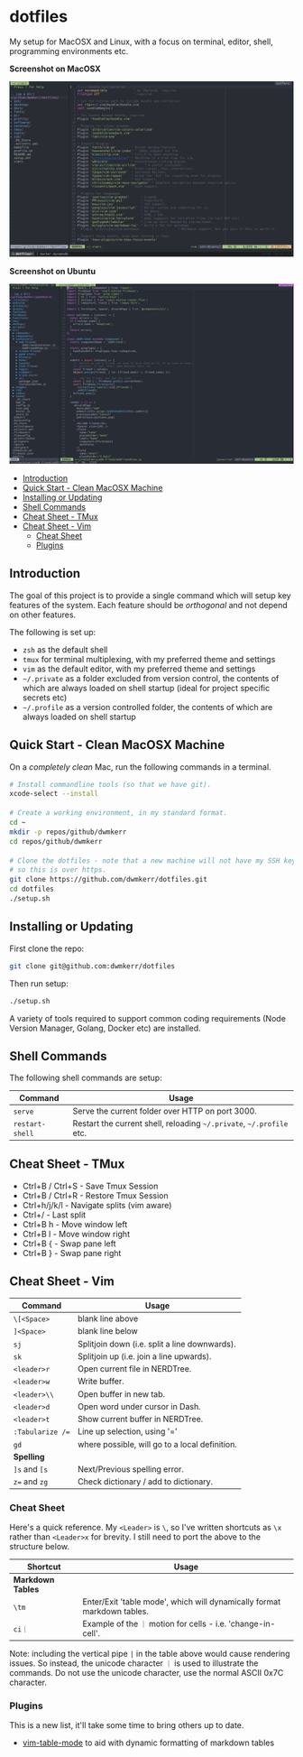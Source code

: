 # dotfiles

My setup for MacOSX and Linux, with a focus on terminal, editor, shell, programming environments etc.

**Screenshot on MacOSX**

![Screensho: MacOSX](./docs/screenshot_macosx.png)

**Screenshot on Ubuntu**

![Screenshot: Ubuntu](./docs/screenshot_ubuntu.png)

<!-- vim-markdown-toc GFM -->

* [Introduction](#introduction)
* [Quick Start - Clean MacOSX Machine](#quick-start---clean-macosx-machine)
* [Installing or Updating](#installing-or-updating)
* [Shell Commands](#shell-commands)
* [Cheat Sheet - TMux](#cheat-sheet---tmux)
* [Cheat Sheet - Vim](#cheat-sheet---vim)
    * [Cheat Sheet](#cheat-sheet)
    * [Plugins](#plugins)

<!-- vim-markdown-toc -->

## Introduction

The goal of this project is to provide a single command which will setup key features of the system. Each feature should be _orthogonal_ and not depend on other features.

The following is set up:

- `zsh` as the default shell
- `tmux` for terminal multiplexing, with my preferred theme and settings
- `vim` as the default editor, with my preferred theme and settings
- `~/.private` as a folder excluded from version control, the contents of which are always loaded on shell startup (ideal for project specific secrets etc)
- `~/.profile` as a version controlled folder, the contents of which are always loaded on shell startup

## Quick Start - Clean MacOSX Machine

On a _completely clean_ Mac, run the following commands in a terminal.

```sh
# Install commandline tools (so that we have git).
xcode-select --install

# Create a working environment, in my standard format.
cd ~
mkdir -p repos/github/dwmkerr
cd repos/github/dwmkerr

# Clone the dotfiles - note that a new machine will not have my SSH key
# so this is over https.
git clone https://github.com/dwmkerr/dotfiles.git
cd dotfiles
./setup.sh
```

## Installing or Updating



First clone the repo:

```sh
git clone git@github.com:dwmkerr/dotfiles
```

Then run setup:

```sh
./setup.sh
```

A variety of tools required to support common coding requirements (Node Version Manager, Golang, Docker etc) are installed.

## Shell Commands

The following shell commands are setup:

| Command         | Usage                                                                |
|-----------------|----------------------------------------------------------------------|
| `serve`         | Serve the current folder over HTTP on port 3000.                     |
| `restart-shell` | Restart the current shell, reloading `~/.private`, `~/.profile` etc. |

## Cheat Sheet - TMux

- Ctrl+B / Ctrl+S - Save Tmux Session
- Ctrl+B / Ctrl+R - Restore Tmux Session
- Ctrl+h/j/k/l - Navigate splits (vim aware)
- Ctrl+/ - Last split
- Ctrl+B h - Move window left
- Ctrl+B l - Move window right
- Ctrl+B { - Swap pane left
- Ctrl+B } - Swap pane right

## Cheat Sheet - Vim

| Command          | Usage                                          |
|------------------|------------------------------------------------|
| `\[<Space>`      | blank line above                               |
| `]<Space>`       | blank line below                               |
| `sj`             | Splitjoin down (i.e. split a line downwards).  |
| `sk`             | Splitjoin up (i.e. join a line upwards).       |
| `<leader>r`      | Open current file in NERDTree.                 |
| `<leader>w`      | Write buffer.                                  |
| `<leader>\\`     | Open buffer in new tab.                        |
| `<leader>d`      | Open word under cursor in Dash.                |
| `<leader>t`      | Show current buffer in NERDTree.               |
| `:Tabularize /=` | Line up selection, using '='                   |
| `gd`             | where possible, will go to a local definition. |
| **Spelling**     |                                                |
| `]s` and `[s`    | Next/Previous spelling error.                  |
| `z=` and `zg`    | Check dictionary / add to dictionary.          |

### Cheat Sheet

Here's a quick reference. My `<Leader>` is `\`, so I've written shortcuts as `\x` rather than `<Leader>x` for brevity. I still need to port the above to the structure below.

| Shortcut            | Usage                                                                   |
|---------------------|-------------------------------------------------------------------------|
| **Markdown Tables** |                                                                         |
| `\tm`               | Enter/Exit 'table mode', which will dynamically format markdown tables. |
| `ci｜`              | Example of the `｜` motion for cells - i.e. 'change-in-cell'.           |

Note: including the vertical pipe `|` in the table above would cause rendering issues. So instead, the unicode character `｜` is used to illustrate the commands. Do not use the unicode character, use the normal ASCII 0x7C character.

### Plugins

This is a new list, it'll take some time to bring others up to date.

 - [vim-table-mode](https://github.com/dhruvasagar/vim-table-mode) to aid with dynamic formatting of markdown tables
